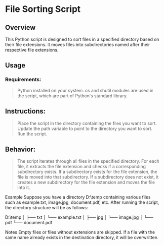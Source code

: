 # File Sorting Script
## Overview
This Python script is designed to sort files in a specified directory based on their file extensions. It moves files into subdirectories named after their respective file extensions.

## Usage
### Requirements:

> Python installed on your system.
> os and shutil modules are used in the script, which are part of Python's standard library.

## Instructions:
> Place the script in the directory containing the files you want to sort.
> Update the path variable to point to the directory you want to sort.
> Run the script.

## Behavior:
> The script iterates through all files in the specified directory.
> For each file, it extracts the file extension and checks if a corresponding subdirectory exists.
> If a subdirectory exists for the file extension, the file is moved into that subdirectory.
> If a subdirectory does not exist, it creates a new subdirectory for the file extension and moves the file into it.

Example
Suppose you have a directory D:\temp containing various files such as example.txt, image.jpg, document.pdf, etc. After running the script, the directory structure will be as follows:

D:\temp
│
├── txt
│   └── example.txt
│
├── jpg
│   └── image.jpg
│
└── pdf
    └── document.pdf

Notes
Empty files or files without extensions are skipped.
If a file with the same name already exists in the destination directory, it will be overwritten.
